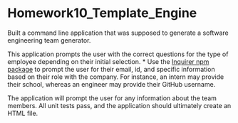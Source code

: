 # Homework10_Template_Engine

Built a command line application that was supposed to generate a software engineering team generator. 

This application prompts the user with the correct questions for the type of employee depending on their initial selection. * Use the [Inquirer npm package](https://github.com/SBoudrias/Inquirer.js/) to prompt the user for their email, id, and specific information based on their role with the company. For instance, an intern may provide their school, whereas an engineer may provide their GitHub username.

The application will prompt the user for any information about the team members. All unit tests pass, and the application should ultimately create an HTML file. 